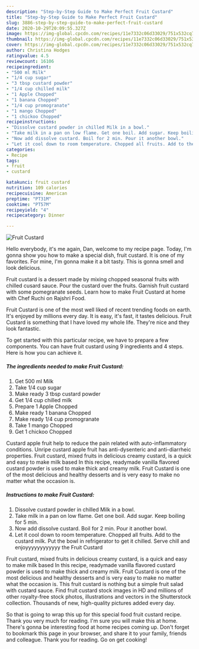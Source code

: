 ```yaml
---
description: "Step-by-Step Guide to Make Perfect Fruit Custard"
title: "Step-by-Step Guide to Make Perfect Fruit Custard"
slug: 3886-step-by-step-guide-to-make-perfect-fruit-custard
date: 2020-10-29T20:09:55.327Z
image: https://img-global.cpcdn.com/recipes/11e7332c06d33029/751x532cq70/fruit-custard-recipe-main-photo.jpg
thumbnail: https://img-global.cpcdn.com/recipes/11e7332c06d33029/751x532cq70/fruit-custard-recipe-main-photo.jpg
cover: https://img-global.cpcdn.com/recipes/11e7332c06d33029/751x532cq70/fruit-custard-recipe-main-photo.jpg
author: Christina Hodges
ratingvalue: 4.5
reviewcount: 16106
recipeingredient:
- "500 ml Milk"
- "1/4 cup sugar"
- "3 tbsp custard powder"
- "1/4 cup chilled milk"
- "1 Apple Chopped"
- "1 banana Chopped"
- "1/4 cup promogranate"
- "1 mango Chopped"
- "1 chickoo Chopped"
recipeinstructions:
- "Dissolve custard powder in chilled Milk in a bowl."
- "Take milk in a pan on low flame. Get one boil. Add sugar. Keep boiling for 5 min."
- "Now add dissolve custard. Boil for 2 min. Pour it another bowl."
- "Let it cool down to room temperature. Chopped all fruits. Add to the custard milk. Put the bowl in refrigerator to get it chilled. Serve chill and enjoyyyyyyyyyyyy the Fruit Custard"
categories:
- Recipe
tags:
- fruit
- custard

katakunci: fruit custard 
nutrition: 109 calories
recipecuisine: American
preptime: "PT31M"
cooktime: "PT57M"
recipeyield: "4"
recipecategory: Dinner

---
```



![Fruit Custard](https://img-global.cpcdn.com/recipes/11e7332c06d33029/751x532cq70/fruit-custard-recipe-main-photo.jpg)

Hello everybody, it's me again, Dan, welcome to my recipe page. Today, I'm gonna show you how to make a special dish, fruit custard. It is one of my favorites. For mine, I'm gonna make it a bit tasty. This is gonna smell and look delicious.

Fruit custard is a dessert made by mixing chopped seasonal fruits with chilled cusard sauce. Pour the custard over the fruits. Garnish fruit custard with some pomegranate seeds. Learn how to make Fruit Custard at home with Chef Ruchi on Rajshri Food.

Fruit Custard is one of the most well liked of recent trending foods on earth. It's enjoyed by millions every day. It is easy, it's fast, it tastes delicious. Fruit Custard is something that I have loved my whole life. They're nice and they look fantastic.


To get started with this particular recipe, we have to prepare a few components. You can have fruit custard using 9 ingredients and 4 steps. Here is how you can achieve it.

<!--inarticleads1-->

##### The ingredients needed to make Fruit Custard:

1. Get 500 ml Milk
1. Take 1/4 cup sugar
1. Make ready 3 tbsp custard powder
1. Get 1/4 cup chilled milk
1. Prepare 1 Apple Chopped
1. Make ready 1 banana Chopped
1. Make ready 1/4 cup promogranate
1. Take 1 mango Chopped
1. Get 1 chickoo Chopped


Custard apple fruit help to reduce the pain related with auto-inflammatory conditions. Unripe custard apple fruit has anti-dysenteric and anti-diarrheic properties. Fruit custard, mixed fruits in delicious creamy custard, is a quick and easy to make milk based In this recipe, readymade vanilla flavored custard powder is used to make thick and creamy milk. Fruit Custard is one of the most delicious and healthy desserts and is very easy to make no matter what the occasion is. 

<!--inarticleads2-->

##### Instructions to make Fruit Custard:

1. Dissolve custard powder in chilled Milk in a bowl.
1. Take milk in a pan on low flame. Get one boil. Add sugar. Keep boiling for 5 min.
1. Now add dissolve custard. Boil for 2 min. Pour it another bowl.
1. Let it cool down to room temperature. Chopped all fruits. Add to the custard milk. Put the bowl in refrigerator to get it chilled. Serve chill and enjoyyyyyyyyyyyy the Fruit Custard


Fruit custard, mixed fruits in delicious creamy custard, is a quick and easy to make milk based In this recipe, readymade vanilla flavored custard powder is used to make thick and creamy milk. Fruit Custard is one of the most delicious and healthy desserts and is very easy to make no matter what the occasion is. This fruit custard is nothing but a simple fruit salad with custard sauce. Find fruit custard stock images in HD and millions of other royalty-free stock photos, illustrations and vectors in the Shutterstock collection. Thousands of new, high-quality pictures added every day. 

So that is going to wrap this up for this special food fruit custard recipe. Thank you very much for reading. I'm sure you will make this at home. There's gonna be interesting food at home recipes coming up. Don't forget to bookmark this page in your browser, and share it to your family, friends and colleague. Thank you for reading. Go on get cooking!
